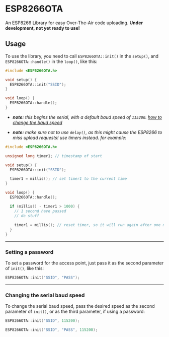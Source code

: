 # ESP8266OTA
An ESP8266 Library for easy Over-The-Air code uploading. **Under development, not yet ready to use!**

## Usage
To use the library, you need to call `ESP8266OTA::init()` in the `setup()`, and `ESP8266OTA::handle()` in the `loop()`, like this:
```cpp
#include <ESP8266OTA.h>

void setup() {
  ESP8266OTA::init("SSID");
}

void loop() {
  ESP8266OTA::handle();
}
```
- ***note:** this begins the serial, with a default baud speed of `115200`. [how to change the baud speed](https://github.com/MaiTheLord/ESP8266OTA/edit/master/README.md#changing-the-serial-baud-speed)*

- ***note:** make sure not to use `delay()`, as this might cause the ESP8266 to miss upload requests! use timers instead.*
*for example:*
```cpp
#include <ESP8266OTA.h>

unsigned long timer1; // timestamp of start

void setup() {
  ESP8266OTA::init("SSID");

  timer1 = millis(); // set timer1 to the current time
}

void loop() {
  ESP8266OTA::handle();

  if (millis() - timer1 > 1000) {
    // 1 second have passed
    // do stuff
  
    timer1 = millis(); // reset timer, so it will run again after one more second.
  }
}
```
---

### Setting a password
To set a password for the access point, just pass it as the second parameter of `init()`, like this:
```cpp
ESP8266OTA::init("SSID", "PASS");
```
---

### Changing the serial baud speed
To change the serial baud speed, pass the desired speed as the second parameter of `init()`, or as the third parameter, if using a password:
```cpp
ESP8266OTA::init("SSID", 115200);
```
```cpp
ESP8266OTA::init("SSID", "PASS", 115200);
```

